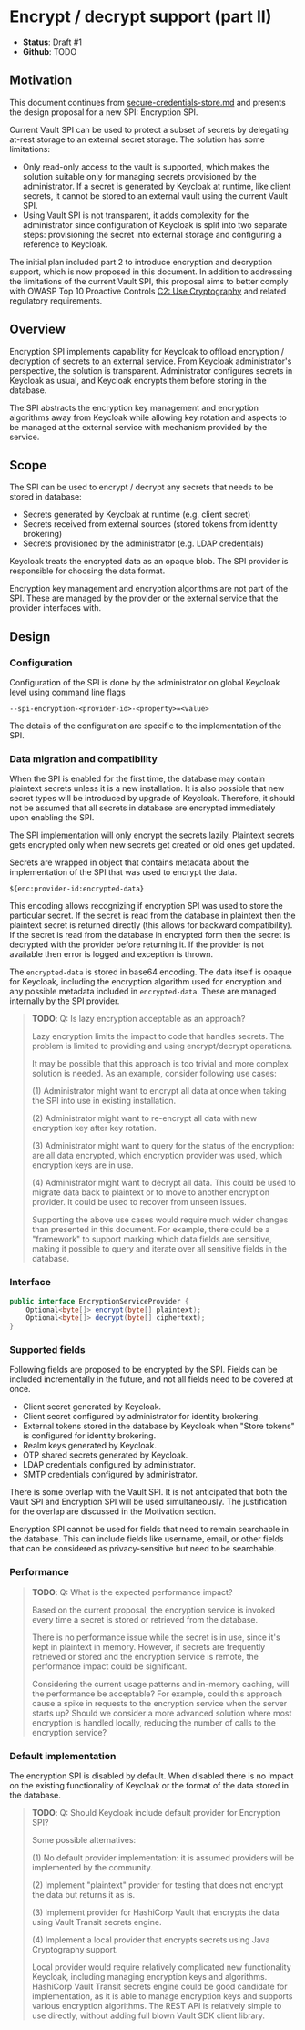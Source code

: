 # Encrypt / decrypt support (part II)

* **Status**: Draft #1
* **Github**: TODO

## Motivation

This document continues from [secure-credentials-store.md](secure-credentials-store.md) and presents the design proposal for a new SPI: Encryption SPI.

Current Vault SPI can be used to protect a subset of secrets by delegating at-rest storage to an external secret storage.
The solution has some limitations:

* Only read-only access to the vault is supported, which makes the solution suitable only for managing secrets provisioned by the administrator.
If a secret is generated by Keycloak at runtime, like client secrets, it cannot be stored to an external vault using the current Vault SPI.
* Using Vault SPI is not transparent, it adds complexity for the administrator since configuration of Keycloak is split into two separate steps:
provisioning the secret into external storage and configuring a reference to Keycloak.

The initial plan included part 2 to introduce encryption and decryption support, which is now proposed in this document.
In addition to addressing the limitations of the current Vault SPI, this proposal aims to better comply with OWASP Top 10 Proactive Controls [C2: Use Cryptography](https://top10proactive.owasp.org/the-top-10/c2-crypto/) and related regulatory requirements.


## Overview

Encryption SPI implements capability for Keycloak to offload encryption / decryption of secrets to an external service.
From Keycloak administrator's perspective, the solution is transparent.
Administrator configures secrets in Keycloak as usual, and Keycloak encrypts them before storing in the database.

The SPI abstracts the encryption key management and encryption algorithms away from Keycloak while allowing key rotation and aspects to be managed at the external service with mechanism provided by the service.


## Scope

The SPI can be used to encrypt / decrypt any secrets that needs to be stored in database:

* Secrets generated by Keycloak at runtime (e.g. client secret)
* Secrets received from external sources (stored tokens from identity brokering)
* Secrets provisioned by the administrator (e.g. LDAP credentials)

Keycloak treats the encrypted data as an opaque blob.
The SPI provider is responsible for choosing the data format.

Encryption key management and encryption algorithms are not part of the SPI.
These are managed by the provider or the external service that the provider interfaces with.


## Design

### Configuration

Configuration of the SPI is done by the administrator on global Keycloak level using command line flags

```
--spi-encryption-<provider-id>-<property>=<value>
```

The details of the configuration are specific to the implementation of the SPI.


### Data migration and compatibility

When the SPI is enabled for the first time, the database may contain plaintext secrets unless it is a new installation.
It is also possible that new secret types will be introduced by upgrade of Keycloak.
Therefore, it should not be assumed that all secrets in database are encrypted immediately upon enabling the SPI.

The SPI implementation will only encrypt the secrets lazily.
Plaintext secrets gets encrypted only when new secrets get created or old ones get updated.

Secrets are wrapped in object that contains metadata about the implementation of the SPI that was used to encrypt the data.

```
${enc:provider-id:encrypted-data}
```

This encoding allows recognizing if encryption SPI was used to store the particular secret.
If the secret is read from the database in plaintext then the plaintext secret is returned directly (this allows for backward compatibility).
If the secret is read from the database in encrypted form then the secret is decrypted with the provider before returning it.
If the provider is not available then error is logged and exception is thrown.

The `encrypted-data` is stored in base64 encoding.
The data itself is opaque for Keycloak, including the encryption algorithm used for encryption and any possible metadata included in `encrypted-data`.
These are managed internally by the SPI provider.

> **TODO**: Q: Is lazy encryption acceptable as an approach?
>
> Lazy encryption limits the impact to code that handles secrets.
> The problem is limited to providing and using encrypt/decrypt operations.
>
> It may be possible that this approach is too trivial and more complex solution is needed.
> As an example, consider following use cases:
>
> (1) Administrator might want to encrypt all data at once when taking the SPI into use in existing installation.
>
> (2) Administrator might want to re-encrypt all data with new encryption key after key rotation.
>
> (3) Administrator might want to query for the status of the encryption: are all data encrypted, which encryption provider was used, which encryption keys are in use.
>
> (4) Administrator might want to decrypt all data.
> This could be used to migrate data back to plaintext or to move to another encryption provider.
> It could be used to recover from unseen issues.
>
> Supporting the above use cases would require much wider changes than presented in this document.
> For example, there could be a "framework" to support marking which data fields are sensitive, making it possible to query and iterate over all sensitive fields in the database.

### Interface

```java
public interface EncryptionServiceProvider {
    Optional<byte[]> encrypt(byte[] plaintext);
    Optional<byte[]> decrypt(byte[] ciphertext);
}
```

### Supported fields

Following fields are proposed to be encrypted by the SPI.
Fields can be included incrementally in the future, and not all fields need to be covered at once.

* Client secret generated by Keycloak.
* Client secret configured by administrator for identity brokering.
* External tokens stored in the database by Keycloak when "Store tokens" is configured for identity brokering.
* Realm keys generated by Keycloak.
* OTP shared secrets generated by Keycloak.
* LDAP credentials configured by administrator.
* SMTP credentials configured by administrator.

There is some overlap with the Vault SPI.
It is not anticipated that both the Vault SPI and Encryption SPI will be used simultaneously.
The justification for the overlap are discussed in the Motivation section.

Encryption SPI cannot be used for fields that need to remain searchable in the database.
This can include fields like username, email, or other fields that can be considered as privacy-sensitive but need to be searchable.


### Performance

> **TODO**: Q: What is the expected performance impact?
>
> Based on the current proposal, the encryption service is invoked every time a secret is stored or retrieved from the database.
>
> There is no performance issue while the secret is in use, since it's kept in plaintext in memory.
> However, if secrets are frequently retrieved or stored and the encryption service is remote, the performance impact could be significant.
>
> Considering the current usage patterns and in-memory caching, will the performance be acceptable?
> For example, could this approach cause a spike in requests to the encryption service when the server starts up?
> Should we consider a more advanced solution where most encryption is handled locally, reducing the number of calls to the encryption service?

### Default implementation

The encryption SPI is disabled by default.
When disabled there is no impact on the existing functionality of Keycloak or the format of the data stored in the database.

> **TODO**: Q: Should Keycloak include default provider for Encryption SPI?
>
> Some possible alternatives:
>
> (1) No default provider implementation: it is assumed providers will be implemented by the community.
>
> (2) Implement "plaintext" provider for testing that does not encrypt the data but returns it as is.
>
> (3) Implement provider for HashiCorp Vault that encrypts the data using Vault Transit secrets engine.
>
> (4) Implement a local provider that encrypts secrets using Java Cryptography support.
>
> Local provider would require relatively complicated new functionality Keycloak, including managing encryption keys and algorithms.
> HashiCorp Vault Transit secrets engine could be good candidate for implementation, as it is able to manage encryption keys and supports various encryption algorithms.
> The REST API is relatively simple to use directly, without adding full blown Vault SDK client library.

